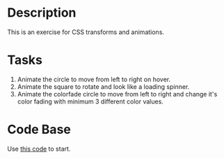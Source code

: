 # Description

This is an exercise for CSS transforms and animations.

# Tasks

1. Animate the circle to move from left to right on hover.
1. Animate the square to rotate and look like a loading spinner.
1. Animate the colorfade circle to move from left to right and change it's color fading with minimum 3 different color values.

# Code Base

Use [this code](http://jsbin.com/foridedagu/edit?html,css,output) to start.
